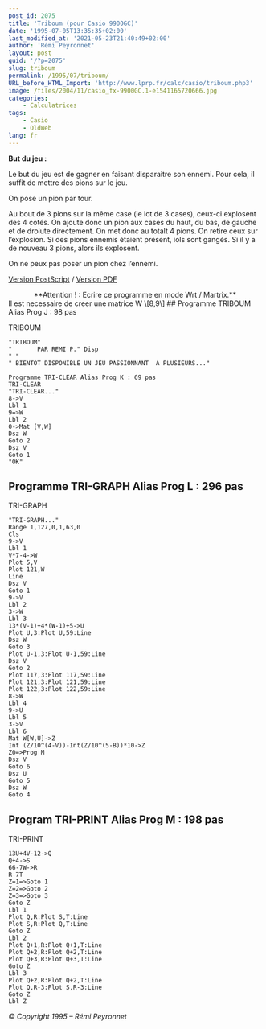 ```yaml
---
post_id: 2075
title: 'Triboum (pour Casio 9900GC)'
date: '1995-07-05T13:35:35+02:00'
last_modified_at: '2021-05-23T21:40:49+02:00'
author: 'Rémi Peyronnet'
layout: post
guid: '/?p=2075'
slug: triboum
permalink: /1995/07/triboum/
URL_before_HTML_Import: 'http://www.lprp.fr/calc/casio/triboum.php3'
image: /files/2004/11/casio_fx-9900GC.1-e1541165720666.jpg
categories:
    - Calculatrices
tags:
    - Casio
    - OldWeb
lang: fr
---
```


**But du jeu :**

Le but du jeu est de gagner en faisant disparaitre son ennemi. Pour cela, il suffit de mettre des pions sur le jeu.

On pose un pion par tour.

Au bout de 3 pions sur la même case (le lot de 3 cases), ceux-ci explosent des 4 cotés. On ajoute donc un pion aux cases du haut, du bas, de gauche et de droiute directement. On met donc au totalt 4 pions. On retire ceux sur l’explosion. Si des pions ennemis étaient présent, iols sont gangés. Si il y a de nouveau 3 pions, alors ils explosent.

On ne peux pas poser un pion chez l’ennemi.

[Version PostScript](/files/old-web/calc/casio/triboum.ps) / [Version PDF](/files/triboum.pdf)

<center>**Attention ! : Ecrire ce programme en mode Wrt / Martrix.**</center>  
Il est necessaire de creer une matrice W \[8,9\] ## Programme TRIBOUM Alias Prog J : 98 pas

TRIBOUM

```
"TRIBOUM"
"       PAR REMI P." Disp
" "
" BIENTOT DISPONIBLE UN JEU PASSIONNANT  A PLUSIEURS..."

Programme TRI-CLEAR Alias Prog K : 69 pas
TRI-CLEAR
"TRI-CLEAR..."
8->V
Lbl 1
9=>W
Lbl 2
0->Mat [V,W]
Dsz W
Goto 2
Dsz V
Goto 1
"OK"

```

## Programme TRI-GRAPH Alias Prog L : 296 pas

TRI-GRAPH

```
"TRI-GRAPH..."
Range 1,127,0,1,63,0
Cls
9->V
Lbl 1
V*7-4->W
Plot 5,V
Plot 121,W
Line
Dsz V
Goto 1
9->V
Lbl 2
3->W
Lbl 3
13*(V-1)+4*(W-1)+5->U
Plot U,3:Plot U,59:Line
Dsz W
Goto 3
Plot U-1,3:Plot U-1,59:Line
Dsz V
Goto 2
Plot 117,3:Plot 117,59:Line
Plot 121,3:Plot 121,59:Line
Plot 122,3:Plot 122,59:Line
8->W
Lbl 4
9->U
Lbl 5
3->V
Lbl 6
Mat W[W,U]->Z
Int (Z/10^(4-V))-Int(Z/10^(5-B))*10->Z
Z0=>Prog M
Dsz V
Goto 6
Dsz U
Goto 5
Dsz W
Goto 4

```

## Program TRI-PRINT Alias Prog M : 198 pas

TRI-PRINT

```
13U+4V-12->Q
Q+4->S
66-7W->R
R-7T
Z=1=>Goto 1
Z=2=>Goto 2
Z=3=>Goto 3
Goto Z
Lbl 1
Plot Q,R:Plot S,T:Line
Plot S,R:Plot Q,T:Line
Goto Z
Lbl 2
Plot Q+1,R:Plot Q+1,T:Line
Plot Q+2,R:Plot Q+2,T:Line
Plot Q+3,R:Plot Q+3,T:Line
Goto Z
Lbl 3
Plot Q+2,R:Plot Q+2,T:Line
Plot Q,R-3:Plot S,R-3:Line
Goto Z
Lbl Z

```

*© Copyright 1995 – Rémi Peyronnet*